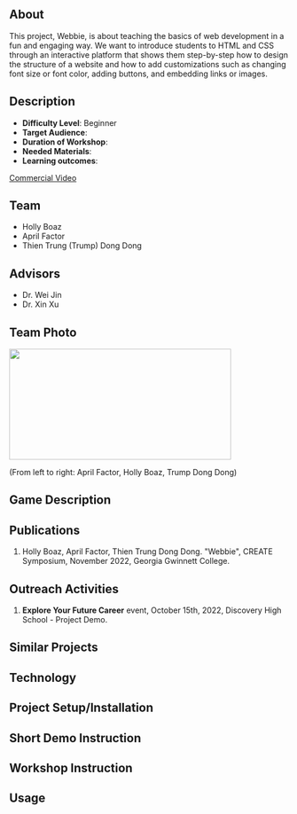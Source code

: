 ## About 
This project, Webbie, is about teaching the basics of web development in a fun and engaging way. We want to introduce students to HTML and CSS through an interactive platform that shows them step-by-step how to design the structure of a website and how to add customizations such as changing font size or font color, adding buttons, and embedding links or images. 
## Description 
* <b>Difficulty Level</b>: Beginner 
* <b>Target Audience</b>: 
* <b>Duration of Workshop</b>: 
* <b>Needed Materials</b>: 
* <b>Learning outcomes</b>:

[Commercial Video](https://github.com/user-attachments/assets/e4b93e10-c7c9-49d7-b2c3-71a300c8cca2)

## Team 
* Holly Boaz
* April Factor
* Thien Trung (Trump) Dong Dong 

## Advisors
* Dr. Wei Jin 
* Dr. Xin Xu 
## Team Photo
<img src = "Media/Team Photo/webbieGroupP.png" width="400" height="200">

(From left to right: April Factor, Holly Boaz, Trump Dong Dong) 

## Game Description 

## Publications 
1. Holly Boaz, April Factor, Thien Trung Dong Dong. "Webbie", CREATE Symposium, November 2022, Georgia Gwinnett College. 
## Outreach Activities
1. <b>Explore Your Future Career</b> event, October 15th, 2022, Discovery High School - Project Demo. 

## Similar Projects 
## Technology
## Project Setup/Installation 
## Short Demo Instruction 
## Workshop Instruction 
## Usage
